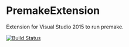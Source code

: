 # PremakeExtension
Extension for Visual Studio 2015 to run premake.

[![Build Status](http://jenkins.tomvandijck.com/job/PremakeExtension/badge/icon)](http://jenkins.tomvandijck.com/job/PremakeExtension/)
